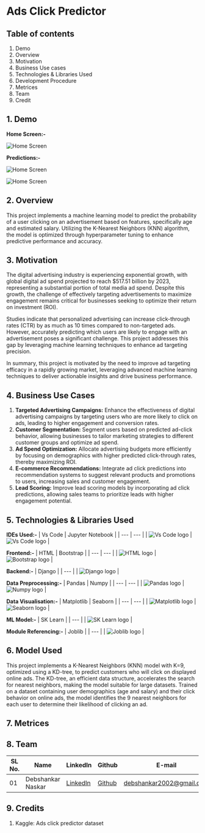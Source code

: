 # Ads Click Predictor

## Table of contents

1. Demo
2. Overview
3. Motivation
4. Business Use cases
5. Technologies & Libraries Used
6. Development Procedure
7. Metrices
8. Team
9. Credit

## 1. Demo

**Home Screen:-**


![Home Screen](https://github.com/Deb2Dev/adsClickPredictor/blob/main/Logos/Screenshot%20(445).png)


**Predictions:-**


![Home Screen](https://github.com/Deb2Dev/adsClickPredictor/blob/main/Logos/Screenshot%20(446).png)


![Home Screen](https://github.com/Deb2Dev/adsClickPredictor/blob/main/Logos/Screenshot%20(447).png)


## 2. Overview

This project implements a machine learning model to predict the probability of a user clicking on an advertisement based on features, specifically age and estimated salary. Utilizing the K-Nearest Neighbors (KNN) algorithm, the model is optimized through hyperparameter tuning to enhance predictive performance and accuracy.

## 3. Motivation

The digital advertising industry is experiencing exponential growth, with global digital ad spend projected to reach $517.51 billion by 2023, representing a substantial portion of total media ad spend. Despite this growth, the challenge of effectively targeting advertisements to maximize engagement remains critical for businesses seeking to optimize their return on investment (ROI).

Studies indicate that personalized advertising can increase click-through rates (CTR) by as much as 10 times compared to non-targeted ads. However, accurately predicting which users are likely to engage with an advertisement poses a significant challenge. This project addresses this gap by leveraging machine learning techniques to enhance ad targeting precision.
  
In summary, this project is motivated by the need to improve ad targeting efficacy in a rapidly growing market, leveraging advanced machine learning techniques to deliver actionable insights and drive business performance.

## 4. Business Use Cases

1. **Targeted Advertising Campaigns:** Enhance the effectiveness of digital advertising campaigns by targeting users who are more likely to click on ads, leading to higher engagement and conversion rates.
2. **Customer Segmentation:** Segment users based on predicted ad-click behavior, allowing businesses to tailor marketing strategies to different customer groups and optimize ad spend.
3. **Ad Spend Optimization:** Allocate advertising budgets more efficiently by focusing on demographics with higher predicted click-through rates, thereby maximizing ROI.
4. **E-commerce Recommendations:** Integrate ad click predictions into recommendation systems to suggest relevant products and promotions to users, increasing sales and customer engagement.
5. **Lead Scoring:** Improve lead scoring models by incorporating ad click predictions, allowing sales teams to prioritize leads with higher engagement potential.

## 5. Technologies & Libraries Used

**IDEs Used:-**
| Vs Code | Jupyter Notebook |
| --- | --- |
| ![Vs Code logo](https://github.com/Deb2Dev/adsClickPredictor/blob/main/Logos/vscode_logo.jpg) | ![Vs Code logo](https://github.com/Deb2Dev/adsClickPredictor/blob/main/Logos/jupyter_logo.png) |

**Frontend:-**
| HTML | Bootstrap |
| --- | --- |
| ![HTML logo](https://github.com/Deb2Dev/adsClickPredictor/blob/main/Logos/html5_logo.jpg) | ![Bootstrap logo](https://github.com/Deb2Dev/adsClickPredictor/blob/main/Logos/bootstrap5_logo.jpg) |

**Backend:-**
| Django |
| --- |
| ![Django logo](https://github.com/Deb2Dev/adsClickPredictor/blob/main/Logos/django_logo.png) |

**Data Preprocessing:-**
| Pandas | Numpy |
| --- | --- |
| ![Pandas logo](https://github.com/Deb2Dev/adsClickPredictor/blob/main/Logos/pandas_logo.png) | ![Numpy logo](https://github.com/Deb2Dev/adsClickPredictor/blob/main/Logos/numpy_logo.png) |

**Data Visualisation:-**
| Matplotlib | Seaborn |
| --- | --- |
| ![Matplotlib logo](https://github.com/Deb2Dev/adsClickPredictor/blob/main/Logos/matplotlib_logo.png) | ![Seaborn logo](https://github.com/Deb2Dev/adsClickPredictor/blob/main/Logos/seaborn_logo.png) |

**ML Model:-**
| SK Learn |
| --- |
| ![SK Learn logo](https://github.com/Deb2Dev/adsClickPredictor/blob/main/Logos/sklearn_logo.png) |

**Module Referencing:-**
| Joblib |
| --- |
| ![Joblib logo](https://github.com/Deb2Dev/adsClickPredictor/blob/main/Logos/joblib_logo.png) |

## 6. Model Used

This project implements a K-Nearest Neighbors (KNN) model with K=9, optimized using a KD-tree, to predict customers who will click on displayed online ads. The KD-tree, an efficient data structure, accelerates the search for nearest neighbors, making the model suitable for large datasets. Trained on a dataset containing user demographics (age and salary) and their click behavior on online ads, the model identifies the 9 nearest neighbors for each user to determine their likelihood of clicking an ad.

## 7. Metrices

## 8. Team

| SL No. | Name | LinkedIn | Github | E-mail |
| --- | --- | --- | --- | --- |
| 01 | Debshankar Naskar | [LinkedIn](https://www.linkedin.com/in/debshankar-naskar-07ba2222b) | [Github](https://github.com/Deb2Dev) | debshankar2002@gmail.com |

## 9. Credits

1. Kaggle: Ads click predictor dataset
